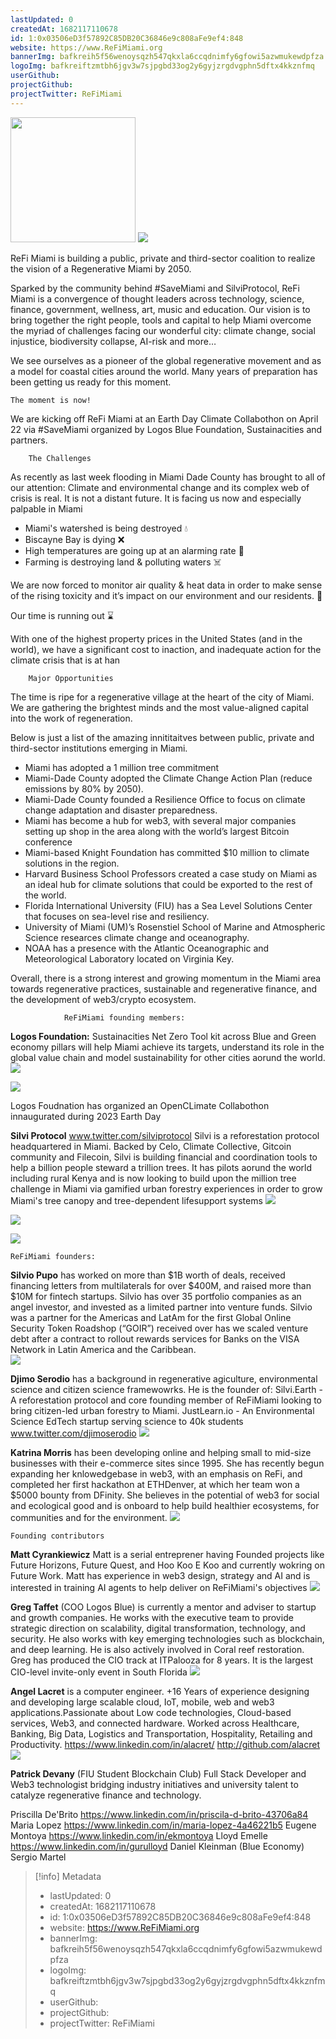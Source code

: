 ```yaml
---
lastUpdated: 0
createdAt: 1682117110678
id: 1:0x03506eD3f57892C85DB20C36846e9c808aFe9ef4:848
website: https://www.ReFiMiami.org
bannerImg: bafkreih5f56wenoysqzh547qkxla6ccqdnimfy6gfowi5azwmukewdpfza
logoImg: bafkreiftzmtbh6jgv3w7sjpgbd33og2y6gyjzrgdvgphn5dftx4kkznfmq
userGithub:
projectGithub:
projectTwitter: ReFiMiami
---
```


<img style="width: 200px" src="https://ipfs-grants-stack.gitcoin.co/ipfs/bafkreiftzmtbh6jgv3w7sjpgbd33og2y6gyjzrgdvgphn5dftx4kkznfmq">

<img src="https://ipfs-grants-stack.gitcoin.co/ipfs/bafkreih5f56wenoysqzh547qkxla6ccqdnimfy6gfowi5azwmukewdpfza">

ReFi Miami is building a public, private and third-sector coalition to realize the vision of a Regenerative Miami by 2050. 

Sparked by the community behind #SaveMiami and SilviProtocol, ReFi Miami is a convergence of thought leaders across technology, science, finance, government, wellness, art, music and education. Our vision is to bring together the right people, tools and capital to help Miami overcome the myriad of challenges facing our wonderful city: climate change, social injustice, biodiversity collapse, AI-risk and more…

We see ourselves as a pioneer of the global regenerative movement and as a model for coastal cities around the world. Many years of preparation has been getting us ready for this moment.

    The moment is now!

We are kicking off ReFi Miami at an Earth Day Climate Collabothon on April 22 via #SaveMiami organized by Logos Blue Foundation, Sustainacities and partners.

        The Challenges

As recently as last week flooding in Miami Dade County has brought to all of our attention: Climate and environmental change and its complex web of crisis is real. It is not a distant future. It is facing us now and especially palpable in Miami

- Miami's watershed is being destroyed 💧
- Biscayne Bay is dying ❌
- High temperatures are going up at an alarming rate 🥵
- Farming is destroying land & polluting waters ☠️

We are now forced to monitor air quality & heat data in order to make sense of the rising toxicity and it’s impact on our environment and our residents. 🤢

Our time is running out ⌛️

With one of the highest property prices in the United States (and in the world), we have a significant cost to inaction, and inadequate action for the climate crisis that is at han

        Major Opportunities

The time is ripe for a regenerative village at the heart of the city of Miami. We are gathering the brightest minds and the most value-aligned capital into the work of regeneration.

Below is just a list of the amazing innititaitves between public, private and third-sector institutions emerging in Miami. 


- Miami has adopted a 1 million tree commitment
- Miami-Dade County adopted the Climate Change Action Plan (reduce emissions by 80% by 2050).
- Miami-Dade County founded a Resilience Office to focus on climate change adaptation and disaster preparedness.
- Miami has become a hub for web3, with several major companies setting up shop in the area along with the world’s largest Bitcoin conference
- Miami-based Knight Foundation has committed $10 million to climate solutions in the region.
- Harvard Business School Professors created a case study on Miami as an ideal hub for climate solutions that could be exported to the rest of the world.
- Florida International University (FIU) has a Sea Level Solutions Center that focuses on sea-level rise and resiliency.
- University of Miami (UM)’s Rosenstiel School of Marine and Atmospheric Science researces climate change and oceanography.
- NOAA has a presence with the Atlantic Oceanographic and Meteorological Laboratory located on Virginia Key.

Overall, there is a strong interest and growing momentum in the Miami area towards regenerative practices, sustainable and regenerative finance, and the development of web3/crypto ecosystem.

                ReFiMiami founding members:

**Logos Foundation:**
Sustainacities Net Zero Tool kit across Blue and Green economy pillars will help Miami achieve its targets, understand its role in the global value chain and model sustainability for other cities aorund the world. 
![](https://i.imgur.com/qodPTpk.png)


![](https://i.imgur.com/DwMwk43.jpg)

Logos Foudnation has organized an OpenCLimate Collabothon innaugurated during 2023 Earth Day

**Silvi Protocol**
www.twitter.com/silviprotocol 
Silvi is a reforestation protocol headquartered in Miami. Backed by Celo, Climate Collective, Gitcoin community and Filecoin, Silvi is building financial and coordination tools to help a billion people steward a trillion trees. It has pilots aorund the world including rural Kenya and is now looking to build upon the million tree challenge in Miami via gamified urban forestry experiences in order to grow Miami's tree canopy and tree-dependent lifesupport systems 
![](https://i.imgur.com/udeRO1C.png)

![](https://i.imgur.com/LS8FzKV.jpg)

![](https://i.imgur.com/spUwbHO.png)


    ReFiMiami founders:

**Silvio Pupo** has worked on more than $1B worth of deals, received financing letters from multilaterals for over $400M, and raised more than $10M for fintech startups. Silvio has over 35 portfolio companies as an angel investor, and invested as a limited partner into venture funds. Silvio was a partner for the Americas and LatAm for the first Global Online Security Token Roadshop (“GOIR”) received over has we scaled venture debt after a contract to rollout rewards services for Banks on the VISA Network in Latin America and the Caribbean.  
![](https://i.imgur.com/jWRa3va.png)


**Djimo Serodio** has a background in regenerative agiculture, environmental science and citizen science framewowrks. He is the founder of: 
Silvi.Earth - A reforestation protocol and core founding member of ReFiMiami looking to bring citizen-led urban forestry to Miami.
JustLearn.io - An Environmental Science EdTech startup serving science to 40k students
www.twitter.com/djimoserodio
![](https://i.imgur.com/rF3zYEz.png)




**Katrina Morris** has been developing online and helping small to mid-size businesses with their e-commerce sites since 1995. She has recently begun expanding her knlowedgebase in web3, with an emphasis on ReFi, and  completed her first hackathon at ETHDenver, at which her team won a $5000 bounty from DFinity. She believes in the potential of web3 for social and ecological good and is onboard to help build healthier ecosystems, for communities and for the environment.
![](https://i.imgur.com/F2KOAwg.jpg)


    Founding contributors

**Matt Cyrankiewicz**
Matt is a serial entreprener having Founded projects like Future Horizons, Future Quest, and Hoo Koo E Koo and currently wokring on Future Work. Matt has experience in web3 design, strategy and AI and is interested in training AI agents to help deliver on ReFiMiami's objectives
![](https://i.imgur.com/VyvZ0cq.png)

**Greg Taffet** (COO Logos Blue) is currently a mentor and adviser to startup and growth companies.  He works with the executive team to provide strategic direction on scalability, digital transformation, technology, and security.  He also works with key emerging technologies such as blockchain, and deep learning. He is also actively involved in Coral reef restoration. Greg has produced the CIO track at ITPalooza for 8 years.  It is the largest CIO-level invite-only event in South Florida
![](https://i.imgur.com/CKTXT4G.jpg)

**Angel Lacret** is a computer engineer. +16 Years of experience designing and developing large scalable cloud, IoT, mobile, web and web3 applications.Passionate about Low code technologies, Cloud-based services, Web3, and connected hardware. Worked across Healthcare, Banking, Big Data, Logistics and Transportation, Hospitality, Retailing and Productivity.
https://www.linkedin.com/in/alacret/
http://github.com/alacret
![](https://i.imgur.com/12zwMIW.jpg)

**Patrick Devany** (FIU Student Blockchain Club) Full Stack Developer and Web3 technologist bridging industry initiatives and university talent to catalyze regenerative finance and technology. 

Priscilla De'Brito https://www.linkedin.com/in/priscila-d-brito-43706a84
Maria Lopez https://www.linkedin.com/in/maria-lopez-4a46221b5
Eugene Montoya https://www.linkedin.com/in/ekmontoya
Lloyd Emelle https://www.linkedin.com/in/gurulloyd
Daniel Kleinman (Blue Economy)
Sergio Martel




> [!info] Metadata
> * lastUpdated: 0
> * createdAt: 1682117110678
> * id: 1:0x03506eD3f57892C85DB20C36846e9c808aFe9ef4:848
> * website: https://www.ReFiMiami.org
> * bannerImg: bafkreih5f56wenoysqzh547qkxla6ccqdnimfy6gfowi5azwmukewdpfza
> * logoImg: bafkreiftzmtbh6jgv3w7sjpgbd33og2y6gyjzrgdvgphn5dftx4kkznfmq
> * userGithub: 
> * projectGithub: 
> * projectTwitter: ReFiMiami